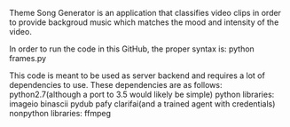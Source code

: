 Theme Song Generator is an application that classifies video clips in order to provide backgroud music which matches the mood and intensity of the video.

In order to run the code in this GitHub, the proper syntax is:
	python frames.py <url-to-youtube-video> <output-file>
	
This code is meant to be used as server backend and requires a lot of dependencies to use. These dependencies are as follows:
python2.7(although a port to 3.5 would likely be simple)
python libraries:
imageio
binascii
pydub
pafy
clarifai(and a trained agent with credentials)
nonpython libraries:
ffmpeg

